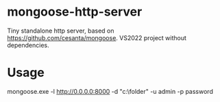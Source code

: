# mongoose-http-server
Tiny standalone http server, based on https://github.com/cesanta/mongoose. VS2022 project without dependencies.

# Usage
mongoose.exe -l http://0.0.0.0:8000 -d "c:\folder" -u admin -p password
